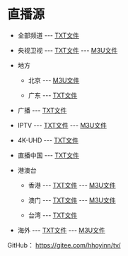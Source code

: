 # 直播源

- 全部频道 --- [TXT文件](https://gitee.com/hhoyinn/tv/raw/main/list.txt)

- 央视卫视 --- [TXT文件](https://gitee.com/hhoyinn/tv/raw/main/main.txt) --- [M3U文件](https://gitee.com/hhoyinn/tv/raw/main/main.m3u)

- 地方

  - 北京 --- [M3U文件](https://gitee.com/hhoyinn/tv/raw/main/beijing.m3u)

  - 广东 --- [TXT文件](https://gitee.com/hhoyinn/tv/raw/main/guangdong.txt)

- 广播 --- [TXT文件](https://gitee.com/hhoyinn/tv/raw/main/radio.txt)

- IPTV --- [TXT文件](https://gitee.com/hhoyinn/tv/raw/main/iptv.txt) --- [M3U文件](https://gitee.com/hhoyinn/tv/raw/main/iptv.m3u)

- 4K-UHD --- [TXT文件](https://gitee.com/hhoyinn/tv/raw/main/uhd.m3u)

- 直播中国 --- [TXT文件](https://gitee.com/hhoyinn/tv/raw/main/livechina.txt)

- 港澳台

  - 香港 --- [TXT文件](https://gitee.com/hhoyinn/tv/raw/main/hk.txt) --- [M3U文件](https://gitee.com/hhoyinn/tv/raw/main/hk.m3u)

  - 澳门 --- [TXT文件](https://gitee.com/hhoyinn/tv/raw/main/mo.txt) --- [M3U文件](https://gitee.com/hhoyinn/tv/raw/main/mo.m3u)

  - 台湾 --- [TXT文件](https://gitee.com/hhoyinn/tv/raw/main/tw.txt)

- 海外 --- [TXT文件](https://gitee.com/hhoyinn/tv/raw/main/int.txt) --- [M3U文件](https://gitee.com/hhoyinn/tv/raw/main/int.m3u)


GitHub： https://gitee.com/hhoyinn/tv/